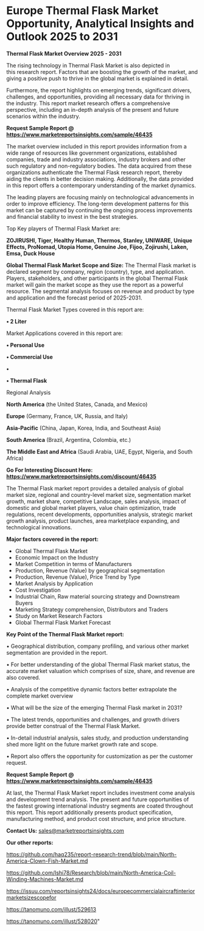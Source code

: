 # Europe Thermal Flask Market Opportunity, Analytical Insights and Outlook 2025 to 2031

<Strong> Thermal Flask Market Overview 2025 - 2031</strong>

The rising technology in Thermal Flask Market is also depicted in this research report. Factors that are boosting the growth of the market, and giving a positive push to thrive in the global market is explained in detail.

Furthermore, the report highlights on emerging trends, significant drivers, challenges, and opportunities, providing all necessary data for thriving in the industry. This report market research offers a comprehensive perspective, including an in-depth analysis of the present and future scenarios within the industry.

<strong>Request Sample Report @ <a href=https://www.marketreportsinsights.com/sample/46435>https://www.marketreportsinsights.com/sample/46435</a></strong>

The market overview included in this report provides information from a wide range of resources like government organizations, established companies, trade and industry associations, industry brokers and other such regulatory and non-regulatory bodies. The data acquired from these organizations authenticate the Thermal Flask research report, thereby aiding the clients in better decision making. Additionally, the data provided in this report offers a contemporary understanding of the market dynamics.

The leading players are focusing mainly on technological advancements in order to improve efficiency. The long-term development patterns for this market can be captured by continuing the ongoing process improvements and financial stability to invest in the best strategies.

Top Key players of Thermal Flask Market are:

<strong>ZOJIRUSHI, Tiger, Healthy Human, Thermos, Stanley, UNIWARE, Unique Effects, ProNomad, Utopia Home, Genuine Joe, Fijoo, Zojirushi, Laken, Emsa, Duck House</strong>

<strong><b>Global Thermal Flask Market Scope and Size:</b></strong>
The Thermal Flask market is declared segment by company, region (country), type, and application. Players, stakeholders, and other participants in the global Thermal Flask market will gain the market scope as they use the report as a powerful resource. The segmental analysis focuses on revenue and product by type and application and the forecast period of 2025-2031.

Thermal Flask Market Types covered in this report are:

<strong>•  2 Liter</strong>

Market Applications covered in this report are:

<strong>•  Personal Use

•  Commercial Use

•  

•  Thermal Flask</strong> 

Regional Analysis

<strong>North America</strong> (the United States, Canada, and Mexico)

<strong>Europe</strong> (Germany, France, UK, Russia, and Italy)

<strong>Asia-Pacific</strong> (China, Japan, Korea, India, and Southeast Asia)

<strong>South America</strong> (Brazil, Argentina, Colombia, etc.)

<strong>The Middle East and Africa</strong> (Saudi Arabia, UAE, Egypt, Nigeria, and South Africa)

<strong>Go For Interesting Discount Here: <a href=https://www.marketreportsinsights.com/discount/46435>https://www.marketreportsinsights.com/discount/46435</a></strong>

The Thermal Flask market report provides a detailed analysis of global market size, regional and country-level market size, segmentation market growth, market share, competitive Landscape, sales analysis, impact of domestic and global market players, value chain optimization, trade regulations, recent developments, opportunities analysis, strategic market growth analysis, product launches, area marketplace expanding, and technological innovations.

<strong><b>Major factors covered in the report:</b></strong>
<ul>
  <li>Global Thermal Flask Market </li>
  <li>Economic Impact on the Industry</li>
  <li>Market Competition in terms of Manufacturers</li>
  <li>Production, Revenue (Value) by geographical segmentation</li>
  <li>Production, Revenue (Value), Price Trend by Type</li>
  <li>Market Analysis by Application</li>
  <li>Cost Investigation</li>
  <li>Industrial Chain, Raw material sourcing strategy and Downstream Buyers</li>
  <li>Marketing Strategy comprehension, Distributors and Traders</li>
  <li>Study on Market Research Factors</li>
  <li>Global Thermal Flask Market Forecast</li>
</ul>

<strong><b>Key Point of the Thermal Flask Market report:</b></strong>

• Geographical distribution, company profiling, and various other market segmentation are provided in the report.

• For better understanding of the global Thermal Flask market status, the accurate market valuation which comprises of size, share, and revenue are also covered.

• Analysis of the competitive dynamic factors better extrapolate the complete market overview

• What will be the size of the emerging Thermal Flask market in 2031?

• The latest trends, opportunities and challenges, and growth drivers provide better construal of the Thermal Flask Market.

• In-detail industrial analysis, sales study, and production understanding shed more light on the future market growth rate and scope.

• Report also offers the opportunity for customization as per the customer request.

<strong>Request Sample Report @ <a href=https://www.marketreportsinsights.com/sample/46435>https://www.marketreportsinsights.com/sample/46435</a></strong>

At last, the Thermal Flask Market report includes investment come analysis and development trend analysis. The present and future opportunities of the fastest growing international industry segments are coated throughout this report. This report additionally presents product specification, manufacturing method, and product cost structure, and price structure.

<strong>Contact Us:</strong>
sales@marketreportsinsights.com

<strong>Our other reports:</strong>

<a href=https://github.com/haq235/report-research-trend/blob/main/North-America-Clown-Fish-Market.md>https://github.com/haq235/report-research-trend/blob/main/North-America-Clown-Fish-Market.md</a>

<a href=https://github.com/Ishi78/Research/blob/main/North-America-Coil-Winding-Machines-Market.md>https://github.com/Ishi78/Research/blob/main/North-America-Coil-Winding-Machines-Market.md</a>

<a href=https://issuu.com/reportsinsights24/docs/europecommercialaircraftinteriormarketsizescopefor>https://issuu.com/reportsinsights24/docs/europecommercialaircraftinteriormarketsizescopefor</a>

<a href=https://tanomuno.com/illust/529613>https://tanomuno.com/illust/529613</a>

<a href=https://tanomuno.com/illust/528020>https://tanomuno.com/illust/528020</a>"
